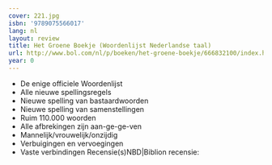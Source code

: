 ```yaml
---
cover: 221.jpg
isbn: '9789075566017'
lang: nl
layout: review
title: Het Groene Boekje (Woordenlijst Nederlandse taal)
url: http://www.bol.com/nl/p/boeken/het-groene-boekje/666832100/index.html
year: 0
---
```

- De enige officiele Woordenlijst
- Alle nieuwe spellingsregels
- Nieuwe spelling van bastaardwoorden
- Nieuwe spelling van samenstellingen
- Ruim 110.000 woorden
- Alle afbrekingen zijn aan-ge-ge-ven
- Mannelijk/vrouwelijk/onzijdig
- Verbuigingen en vervoegingen
- Vaste verbindingen
Recensie(s)NBD|Biblion recensie:
